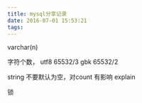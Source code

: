 ```yaml
---
title: mysql分享记录
date: 2016-07-01 15:53:21
tags:
---
```


varchar(n)

字符个数，
utf8  65532/3
gbk   65532/2


string  不要默认为空，对count 有影响
explain 

锁